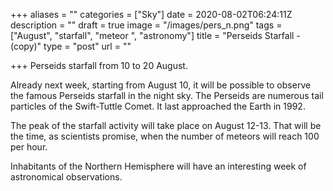 +++
aliases = ""
categories = ["Sky"]
date = 2020-08-02T06:24:11Z
description = ""
draft = true
image = "/images/pers_n.png"
tags = ["August", "starfall", "meteor ", "astronomy"]
title = "Perseids Starfall -(copy)"
type = "post"
url = ""

+++
Perseids starfall from 10 to 20 August.  
  
Already next week, starting from August 10, it will be possible to observe the famous Perseids starfall in the night sky. The Perseids are numerous tail particles of the Swift-Tuttle Comet. It last approached the Earth in 1992.  
  
The peak of the starfall activity will take place on August 12-13. That will be the time, as scientists promise, when the number of meteors will reach 100 per hour.  
  
Inhabitants of the Northern Hemisphere will have an interesting week of astronomical observations.